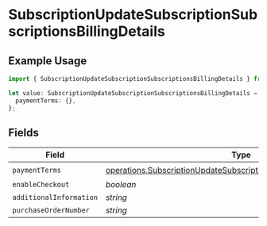 # SubscriptionUpdateSubscriptionSubscriptionsBillingDetails

## Example Usage

```typescript
import { SubscriptionUpdateSubscriptionSubscriptionsBillingDetails } from "open-billing/models/operations";

let value: SubscriptionUpdateSubscriptionSubscriptionsBillingDetails = {
  paymentTerms: {},
};
```

## Fields

| Field                                                                                                                                                    | Type                                                                                                                                                     | Required                                                                                                                                                 | Description                                                                                                                                              |
| -------------------------------------------------------------------------------------------------------------------------------------------------------- | -------------------------------------------------------------------------------------------------------------------------------------------------------- | -------------------------------------------------------------------------------------------------------------------------------------------------------- | -------------------------------------------------------------------------------------------------------------------------------------------------------- |
| `paymentTerms`                                                                                                                                           | [operations.SubscriptionUpdateSubscriptionSubscriptionsPaymentTerms](../../models/operations/subscriptionupdatesubscriptionsubscriptionspaymentterms.md) | :heavy_check_mark:                                                                                                                                       | N/A                                                                                                                                                      |
| `enableCheckout`                                                                                                                                         | *boolean*                                                                                                                                                | :heavy_minus_sign:                                                                                                                                       | N/A                                                                                                                                                      |
| `additionalInformation`                                                                                                                                  | *string*                                                                                                                                                 | :heavy_minus_sign:                                                                                                                                       | N/A                                                                                                                                                      |
| `purchaseOrderNumber`                                                                                                                                    | *string*                                                                                                                                                 | :heavy_minus_sign:                                                                                                                                       | N/A                                                                                                                                                      |